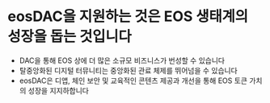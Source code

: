 **eosDAC을 지원**하는 것은 **EOS 생태계의 성장**을 돕는 것입니다
===

 * DAC을 통해 EOS 상에 더 많은 소규모 비즈니스가 번성할 수 있습니다
 * 탈중앙화된 디지털 터뮤니티는 중앙화된 관료 체제를 뛰어넘을 수 있습니다
 * eosDAC은 디앱, 체인 보안 및 교육적인 콘텐츠 제공과 개선을 통해 EOS 토큰 가치의 성장을 지지하합니다
